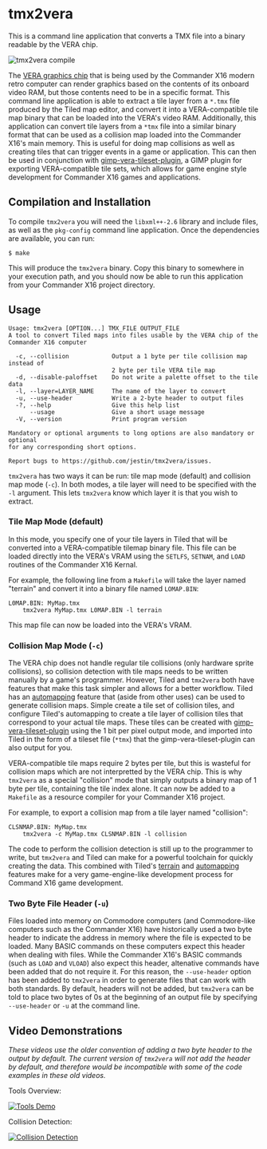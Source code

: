 # tmx2vera

This is a command line application that converts a TMX file into a binary
readable by the VERA chip.

![tmx2vera compile](tmx2vera_compile.gif)

The [VERA graphics chip](https://github.com/fvdhoef/vera-module) that is being
used by the Commander X16 modern retro computer can render graphics based on
the contents of its onboard video RAM, but those contents need to be in a
specific format.  This command line application is able to extract a tile layer
from a `*.tmx` file produced by the Tiled map editor, and convert it into a
VERA-compatible tile map binary that can be loaded into the VERA's video RAM.
Additionally, this application can convert tile layers from a `*tmx` file into
a similar binary format that can be used as a collision map loaded into the
Commander X16's main memory.  This is useful for doing map collisions as well
as creating tiles that can trigger events in a game or application.  This can
then be used in conjunction with
[gimp-vera-tileset-plugin](https://github.com/jestin/gimp-vera-tileset-plugin),
a GIMP plugin for exporting VERA-compatible tile sets, which allows for game
engine style development for Commander X16 games and applications.

## Compilation and Installation

To compile `tmx2vera` you will need the `libxml++-2.6` library and include
files, as well as the `pkg-config` command line application.  Once the
dependencies are available, you can run:

```
$ make
```

This will produce the `tmx2vera` binary.  Copy this binary to somewhere in your
execution path, and you should now be able to run this application from your
Commander X16 project directory.

## Usage

```
Usage: tmx2vera [OPTION...] TMX_FILE OUTPUT_FILE
A tool to convert Tiled maps into files usable by the VERA chip of the
Commander X16 computer

  -c, --collision            Output a 1 byte per tile collision map instead of
                             2 byte per tile VERA tile map
  -d, --disable-paloffset    Do not write a palette offset to the tile data
  -l, --layer=LAYER_NAME     The name of the layer to convert
  -u, --use-header           Write a 2-byte header to output files
  -?, --help                 Give this help list
      --usage                Give a short usage message
  -V, --version              Print program version

Mandatory or optional arguments to long options are also mandatory or optional
for any corresponding short options.

Report bugs to https://github.com/jestin/tmx2vera/issues.
```

`tmx2vera` has two ways it can be run: tile map mode (default) and collision
map mode (`-c`).  In both modes, a tile layer will need to be specified with
the `-l` argument.  This lets `tmx2vera` know which layer it is that you wish
to extract.

### Tile Map Mode (default)

In this mode, you specify one of your tile layers in Tiled that will be
converted into a VERA-compatible tilemap binary file.  This file can be loaded
directly into the VERA's VRAM using the `SETLFS`, `SETNAM`, and `LOAD` routines
of the Commander X16 Kernal.

For example, the following line from a `Makefile` will take the layer named
"terrain" and convert it into a binary file named `LOMAP.BIN`:

```
L0MAP.BIN: MyMap.tmx
	tmx2vera MyMap.tmx L0MAP.BIN -l terrain
```

This map file can now be loaded into the VERA's VRAM.

### Collision Map Mode (`-c`)

The VERA chip does not handle regular tile collisions (only hardware sprite
collisions), so collision detection with tile maps needs to be written manually
by a game's programmer.  However, Tiled and `tmx2vera` both have features that
make this task simpler and allows for a better workflow.  Tiled has an
[automapping](https://doc.mapeditor.org/en/stable/manual/automapping/) feature
that (aside from other uses) can be used to generate collision maps.  Simple
create a tile set of collision tiles, and configure Tiled's automapping to
create a tile layer of collision tiles that correspond to your actual tile
maps.  These tiles can be created with
[gimp-vera-tileset-plugin](https://github.com/jestin/gimp-vera-tileset-plugin)
using the 1 bit per pixel output mode, and imported into Tiled in the form of a
tileset file (`*tmx`) that the gimp-vera-tileset-plugin can also output for
you.

VERA-compatible tile maps require 2 bytes per tile, but this is wasteful for
collision maps which are not interpretted by the VERA chip.  This is why
`tmx2vera` as a special "collision" mode that simply outputs a binary map of 1
byte per tile, containing the tile index alone.  It can now be added to a
`Makefile` as a resource compiler for your Commander X16 project.

For example, to export a collision map from a tile layer named "collision":

```
CLSNMAP.BIN: MyMap.tmx
	tmx2vera -c MyMap.tmx CLSNMAP.BIN -l collision
```

The code to perform the collision detection is still up to the programmer to
write, but `tmx2vera` and Tiled can make for a powerful toolchain for quickly
creating the data.  This combined with Tiled's
[terrain](https://doc.mapeditor.org/en/stable/manual/terrain/) and
[automapping](https://doc.mapeditor.org/en/stable/manual/automapping/) features
make for a very game-engine-like development process for Command X16 game
development.

### Two Byte File Header (`-u`)

Files loaded into memory on Commodore computers (and Commodore-like computers
such as the Commander X16) have historically used a two byte header to indicate
the address in memory where the file is expected to be loaded.  Many BASIC
commands on these computers expect this header when dealing with files.  While
the Commander X16's BASIC commands (such as `LOAD` and `VLOAD`) also expect
this header, altenative commands have been added that do not require it.  For
this reason, the `--use-header` option has been added to `tmx2vera` in order to
generate files that can work with both standards.  By default, headers will not
be added, but `tmx2vera` can be told to place two bytes of 0s at the beginning
of an output file by specifying `--use-header` or `-u` at the command line.

## Video Demonstrations

_These videos use the older convention of adding a two byte header to the
output by default.  The current version of `tmx2vera` will not add the header
by default, and therefore would be incompatible with some of the code examples
in these old videos._

Tools Overview:

[![Tools Demo](https://img.youtube.com/vi/ATiwyTGiSc4/0.jpg)](https://www.youtube.com/watch?v=ATiwyTGiSc4)

Collision Detection:

[![Collision Detection](https://img.youtube.com/vi/HCEfZ3UPACM/0.jpg)](https://www.youtube.com/watch?v=HCEfZ3UPACM)
